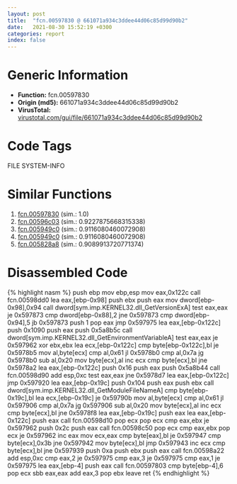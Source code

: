 ```yaml
---
layout: post
title:  "fcn.00597830 @ 661071a934c3ddee44d06c85d99d90b2"
date:   2021-08-30 15:52:19 +0300
categories: report
index: false
---
```


# Generic Information
- **Function:** fcn.00597830
- **Origin (md5):** 661071a934c3ddee44d06c85d99d90b2
- **VirusTotal:** [virustotal.com/gui/file/661071a934c3ddee44d06c85d99d90b2][virustotal_ref]

# Code Tags
<span class="tag" id="FILE">FILE</span>
<span class="tag" id="SYSTEM-INFO">SYSTEM-INFO</span>


# Similar Functions

1. [fcn.00597830][similar_1_ref] (sim.: 1.0)
2. [fcn.00596c03][similar_2_ref] (sim.: 0.9227875668315338)
3. [fcn.005949c0][similar_3_ref] (sim.: 0.9116080460072908)
4. [fcn.005949c0][similar_4_ref] (sim.: 0.9116080460072908)
5. [fcn.005828a8][similar_5_ref] (sim.: 0.9089913720771374)


# Disassembled Code

{% highlight nasm %}
push ebp
mov ebp,esp
mov eax,0x122c
call fcn.00598dd0
lea eax,[ebp-0x98]
push ebx
push eax
mov dword[ebp-0x98],0x94
call dword[sym.imp.KERNEL32.dll_GetVersionExA]
test eax,eax
je 0x597873
cmp dword[ebp-0x88],2
jne 0x597873
cmp dword[ebp-0x94],5
jb 0x597873
push 1
pop eax
jmp 0x597975
lea eax,[ebp-0x122c]
push 0x1090
push eax
push 0x5a8b5c
call dword[sym.imp.KERNEL32.dll_GetEnvironmentVariableA]
test eax,eax
je 0x597962
xor ebx,ebx
lea ecx,[ebp-0x122c]
cmp byte[ebp-0x122c],bl
je 0x5978b5
mov al,byte[ecx]
cmp al,0x61
jl 0x5978b0
cmp al,0x7a
jg 0x5978b0
sub al,0x20
mov byte[ecx],al
inc ecx
cmp byte[ecx],bl
jne 0x5978a2
lea eax,[ebp-0x122c]
push 0x16
push eax
push 0x5a8b44
call fcn.00598d90
add esp,0xc
test eax,eax
jne 0x5978d7
lea eax,[ebp-0x122c]
jmp 0x597920
lea eax,[ebp-0x19c]
push 0x104
push eax
push ebx
call dword[sym.imp.KERNEL32.dll_GetModuleFileNameA]
cmp byte[ebp-0x19c],bl
lea ecx,[ebp-0x19c]
je 0x59790b
mov al,byte[ecx]
cmp al,0x61
jl 0x597906
cmp al,0x7a
jg 0x597906
sub al,0x20
mov byte[ecx],al
inc ecx
cmp byte[ecx],bl
jne 0x5978f8
lea eax,[ebp-0x19c]
push eax
lea eax,[ebp-0x122c]
push eax
call fcn.00598d10
pop ecx
pop ecx
cmp eax,ebx
je 0x597962
push 0x2c
push eax
call fcn.00598c50
pop ecx
cmp eax,ebx
pop ecx
je 0x597962
inc eax
mov ecx,eax
cmp byte[eax],bl
je 0x597947
cmp byte[ecx],0x3b
jne 0x597942
mov byte[ecx],bl
jmp 0x597943
inc ecx
cmp byte[ecx],bl
jne 0x597939
push 0xa
push ebx
push eax
call fcn.00598a22
add esp,0xc
cmp eax,2
je 0x597975
cmp eax,3
je 0x597975
cmp eax,1
je 0x597975
lea eax,[ebp-4]
push eax
call fcn.00597803
cmp byte[ebp-4],6
pop ecx
sbb eax,eax
add eax,3
pop ebx
leave 
ret 
{% endhighlight %}


[similar_1_ref]: /report/fcn.00597830@140d3779c34998b2115004c062b02ca8
[similar_2_ref]: /report/fcn.00596c03@fd515d36e5c3696f076b92b737a2556c
[similar_3_ref]: /report/fcn.005949c0@096ef9f81a4dc8cb7c74a7404f69cfcb
[similar_4_ref]: /report/fcn.005949c0@009ea4ad185ccb9becba67b3b2163e8b
[similar_5_ref]: /report/fcn.005828a8@7222f99e9d37678c6831c282d2d5fc22
[virustotal_ref]: https://www.virustotal.com/gui/file/661071a934c3ddee44d06c85d99d90b2